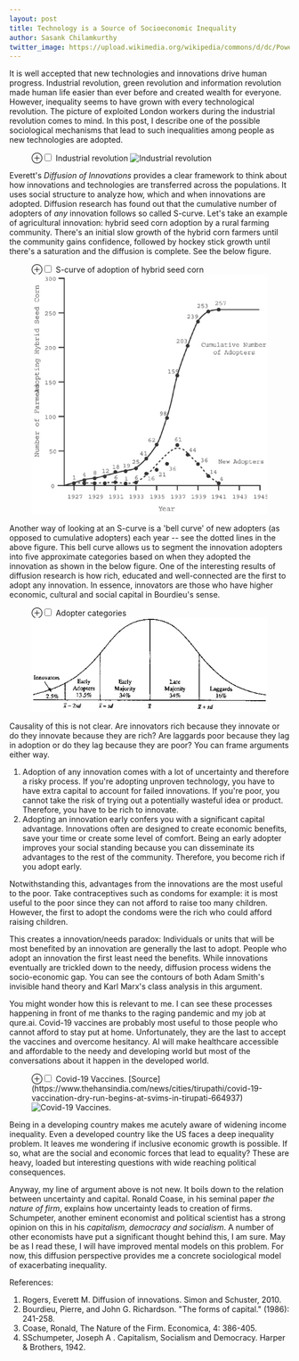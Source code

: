 ```yaml
---
layout: post
title: Technology is a Source of Socioeconomic Inequality
author: Sasank Chilamkurthy
twitter_image: https://upload.wikimedia.org/wikipedia/commons/d/dc/Powerloom_weaving_in_1835.jpg
---
```


It is well accepted that new technologies and innovations drive human progress. Industrial revolution, green revolution and information revolution made human life easier than ever before and created wealth for everyone. However, inequality seems to have grown with every technological revolution. The picture of exploited London workers during the industrial revolution comes to mind. In this post, I describe one of the possible sociological mechanisms that lead to such inequalities among people as new technologies are adopted.

<figure>
<label for="mn-fig-1" class="margin-toggle">⊕</label><input type="checkbox" id="mn-fig-1" class="margin-toggle">
<span class="marginnote">Industrial revolution</span>
<img src="https://upload.wikimedia.org/wikipedia/commons/d/dc/Powerloom_weaving_in_1835.jpg" alt="Industrial revolution">
</figure>

Everett's *Diffusion of Innovations* provides a clear framework to think about how innovations and technologies are transferred across the populations. It uses social structure to analyze how, which and when innovations are adopted. Diffusion research has found out that the cumulative number of adopters of *any* innovation follows so called S-curve. Let's take an example of agricultural innovation: hybrid seed corn adoption by a rural farming community. There's an initial slow growth of the hybrid corn farmers until the community gains confidence, followed by hockey stick growth until there's a saturation and the diffusion is complete. See the below figure.


<figure>
<label for="mn-fig-2" class="margin-toggle">⊕</label><input type="checkbox" id="mn-fig-2" class="margin-toggle">
<span class="marginnote">S-curve of adoption of hybrid seed corn</span>
<img src="/assets/images/random/diffusion_s_curve.png" alt="S-curve of adoption">
</figure>

Another way of looking at an S-curve is a 'bell curve' of new adopters (as opposed to cumulative adopters) each year -- see the dotted lines in the above figure. This bell curve allows us to segment the innovation adopters into five approximate categories based on when they adopted the innovation as shown in the below figure. One of the interesting results of diffusion research is how rich, educated and well-connected are the first to adopt any innovation. In essence, innovators are those who have higher economic, cultural and social capital in Bourdieu's sense.

<figure>
<label for="mn-fig-3" class="margin-toggle">⊕</label><input type="checkbox" id="mn-fig-3" class="margin-toggle">
<span class="marginnote">Adopter categories</span>
<img src="/assets/images/random/adopter_categories.png" alt="Adopter categories">
</figure>

Causality of this is not clear. Are innovators rich because they innovate or do they innovate because they are rich? Are laggards poor because they lag in adoption or do they lag because they are poor? You can frame arguments either way.

1. Adoption of any innovation comes with a lot of uncertainty and therefore a risky process. If you're adopting unproven technology, you have to have extra capital to account for failed innovations. If you're poor, you cannot take the risk of trying out a potentially wasteful idea or product. Therefore, you have to be rich to innovate.
2. Adopting an innovation early confers you with a significant capital advantage. Innovations often are designed to create economic benefits, save your time or create some level of comfort. Being an early adopter improves your social standing because you can disseminate its advantages to the rest of the community. Therefore, you become rich if you adopt early.

Notwithstanding this, advantages from the innovations are the most useful to the poor. Take contraceptives such as condoms for example: it is most useful to the poor since they can not afford to raise too many children. However, the first to adopt the condoms were the rich who could afford raising children.

This creates a innovation/needs paradox: Individuals or units that will be most benefited by an innovation are generally the last to adopt. People who adopt an innovation the first least need the benefits. While innovations eventually are trickled down to the needy, diffusion process widens the socio-economic gap. You can see the contours of both Adam Smith's invisible hand theory and Karl Marx's class analysis in this argument.

You might wonder how this is relevant to me. I can see these processes happening in front of me thanks to the raging pandemic and my job at qure.ai. Covid-19 vaccines are probably most useful to those people who cannot afford to stay put at home. Unfortunately, they are the last to accept the vaccines and overcome hesitancy. AI will make healthcare accessible and affordable to the needy and developing world but most of the conversations about it happen in the developed world.

<figure>
<label for="mn-fig-4" class="margin-toggle">⊕</label><input type="checkbox" id="mn-fig-4" class="margin-toggle">
<span class="marginnote">Covid-19 Vaccines. [Source](https://www.thehansindia.com/news/cities/tirupathi/covid-19-vaccination-dry-run-begins-at-svims-in-tirupati-664937)</span>
<img src="https://assets.thehansindia.com/h-upload/2021/01/02/1022337-covid-vaccination.jpg" alt="Covid-19 Vaccines.">
</figure>


Being in a developing country makes me acutely aware of widening income inequality. Even a developed country like the US faces a deep inequality problem. It leaves me wondering if inclusive economic growth is possible. If so, what are the social and economic forces that lead to equality? These are heavy, loaded but interesting questions with wide reaching political consequences.

Anyway, my line of argument above is not new. It boils down to the relation between uncertainty and capital. Ronald Coase, in his seminal paper *the nature of firm*, explains how uncertainty leads to creation of firms. Schumpeter, another eminent economist and political scientist has a strong opinion on this in his *capitalism, democracy and socialism*. A number of other economists have put a significant thought behind this, I am sure. May be as I read these, I will have improved mental models on this problem. For now, this diffusion perspective provides me a concrete sociological model of exacerbating inequality.

References:
1. Rogers, Everett M. Diffusion of innovations. Simon and Schuster, 2010.
2. Bourdieu, Pierre, and John G. Richardson. "The forms of capital." (1986): 241-258.
3. Coase, Ronald, The Nature of the Firm. Economica, 4: 386-405.
4. SSchumpeter, Joseph A . Capitalism, Socialism and Democracy. Harper & Brothers, 1942.